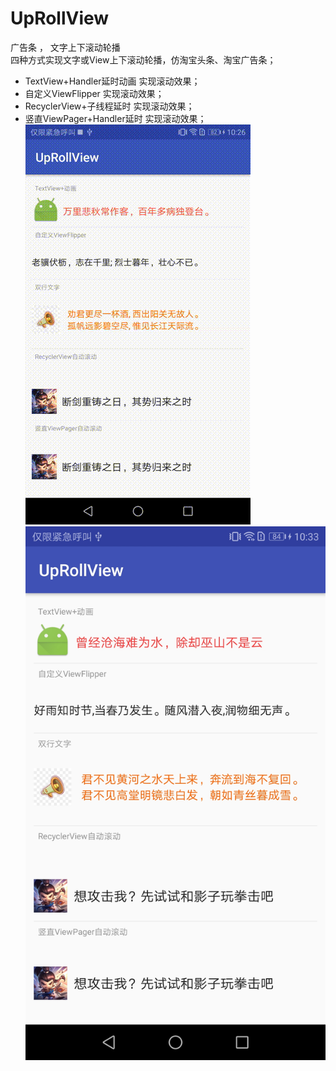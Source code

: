 # UpRollView
广告条 ， 文字上下滚动轮播<br/>
四种方式实现文字或View上下滚动轮播，仿淘宝头条、淘宝广告条；<br/>
- TextView+Handler延时动画 实现滚动效果；
- 自定义ViewFlipper 实现滚动效果；
- RecyclerView+子线程延时 实现滚动效果；
- 竖直ViewPager+Handler延时 实现滚动效果；
![运行时动态图](https://github.com/CuiChenbo/UpRollView/blob/master/images/T823.gif)
![效果图](https://github.com/CuiChenbo/UpRollView/blob/master/images/TI00603103833.jpg)

